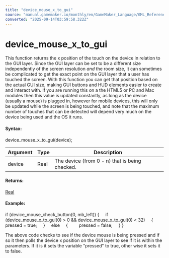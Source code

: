 ```yaml
---
title: "device_mouse_x_to_gui"
source: "manual.gamemaker.io/monthly/en/GameMaker_Language/GML_Reference/Game_Input/Device_Input/device_mouse_x_to_gui.htm"
converted: "2025-09-14T03:59:58.322Z"
---
```


# device\_mouse\_x\_to\_gui

This function returns the x position of the touch on the device in relation to the GUI layer. Since the GUI layer can be set to be a different size independently of the screen resolution _and_ the room size, it can sometimes be complicated to get the exact point on the GUI layer that a user has touched the screen. With this function you can get that position based on the actual GUI size, making GUI buttons and HUD elements easier to create and interact with. If you are running this on a the HTML5 or PC and Mac modules then this value is updated constantly, as long as the device (usually a mouse) is plugged in, however for mobile devices, this will only be updated while the screen is being touched, and note that the maximum number of touches that can be detected will depend very much on the device being used and the OS it runs.

#### Syntax:

device\_mouse\_x\_to\_gui(device);

| Argument | Type | Description |
| --- | --- | --- |
| device | Real | The device (from 0 - n) that is being checked. |

#### Returns:

[Real](../../../GML_Overview/Data_Types.md)

#### Example:

if (device\_mouse\_check\_button(0, mb\_left))
{
    if (device\_mouse\_x\_to\_gui(0) > 0 && device\_mouse\_x\_to\_gui(0) < 32)
    {
        pressed = true;
    }
    else
    {
        pressed = false;
    }
}

The above code checks to see if the device mouse is being pressed and if so it then polls the device x position on the GUI layer to see if it is within the parameters. If it is it sets the variable "pressed" to true, other wise it sets it to false.